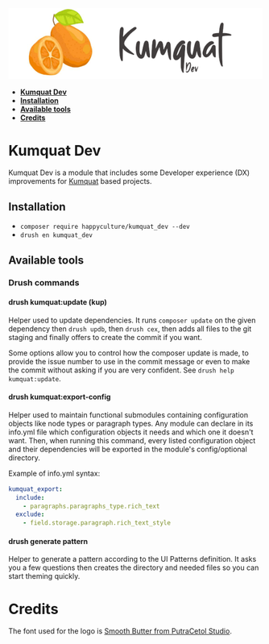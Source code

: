 ![Logo Kumquat Dev](kumquat_dev.png)

* **[Kumquat Dev](#intro)**
* **[Installation](#installation)**
* **[Available tools](#tools)**
* **[Credits](#credits)**

# <a name="intro"></a>Kumquat Dev

Kumquat Dev is a module that includes some Developer experience (DX) 
improvements for [Kumquat](https://github.com/Happyculture/kumquat) based 
projects.

## <a name="installation"></a>Installation

- `composer require happyculture/kumquat_dev --dev`
- `drush en kumquat_dev`

## <a name="tools"></a>Available tools

### Drush commands

#### drush kumquat:update (kup)

Helper used to update dependencies. It runs `composer update` on the given
dependency then `drush updb`, then `drush cex`, then adds all files to the git
staging and finally offers to create the commit if you want.

Some options allow you to control how the composer update is made, to provide
the issue number to use in the commit message or even to make the commit
without asking if you are very confident. See `drush help kumquat:update`.

#### drush kumquat:export-config

Helper used to maintain functional submodules containing configuration objects
like node types or paragraph types. Any module can declare in its info.yml file
which configuration objects it needs and which one it doesn't want. Then, when
running this command, every listed configuration object and their dependencies
will be exported in the module's config/optional directory.

Example of info.yml syntax:
```yaml
kumquat_export:
  include:
    - paragraphs.paragraphs_type.rich_text
  exclude:
    - field.storage.paragraph.rich_text_style
```

#### drush generate pattern

Helper to generate a pattern according to the UI Patterns definition. It asks
you a few questions then creates the directory and needed files so you can
start theming quickly.

# <a name="credits"></a>Credits

The font used for the logo is [Smooth Butter from PutraCetol Studio](https://putracetol.com/product/smooth-butter/).
